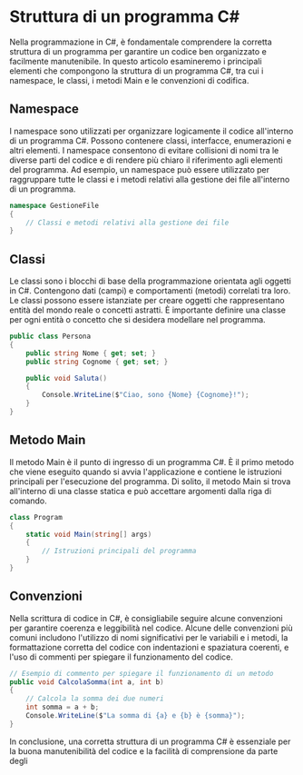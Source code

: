 # Struttura di un programma C#

Nella programmazione in C#, è fondamentale comprendere la corretta struttura di un programma per garantire un codice ben organizzato e facilmente manutenibile. In questo articolo esamineremo i principali elementi che compongono la struttura di un programma C#, tra cui i namespace, le classi, i metodi Main e le convenzioni di codifica.

## Namespace

I namespace sono utilizzati per organizzare logicamente il codice all'interno di un programma C#. Possono contenere classi, interfacce, enumerazioni e altri elementi. I namespace consentono di evitare collisioni di nomi tra le diverse parti del codice e di rendere più chiaro il riferimento agli elementi del programma. Ad esempio, un namespace può essere utilizzato per raggruppare tutte le classi e i metodi relativi alla gestione dei file all'interno di un programma.

```csharp
namespace GestioneFile
{
    // Classi e metodi relativi alla gestione dei file
}
```

## Classi

Le classi sono i blocchi di base della programmazione orientata agli oggetti in C#. Contengono dati (campi) e comportamenti (metodi) correlati tra loro. Le classi possono essere istanziate per creare oggetti che rappresentano entità del mondo reale o concetti astratti. È importante definire una classe per ogni entità o concetto che si desidera modellare nel programma.

```csharp
public class Persona
{
    public string Nome { get; set; }
    public string Cognome { get; set; }

    public void Saluta()
    {
        Console.WriteLine($"Ciao, sono {Nome} {Cognome}!");
    }
}
```

## Metodo Main

Il metodo Main è il punto di ingresso di un programma C#. È il primo metodo che viene eseguito quando si avvia l'applicazione e contiene le istruzioni principali per l'esecuzione del programma. Di solito, il metodo Main si trova all'interno di una classe statica e può accettare argomenti dalla riga di comando.

```csharp
class Program
{
    static void Main(string[] args)
    {
        // Istruzioni principali del programma
    }
}
```

## Convenzioni

Nella scrittura di codice in C#, è consigliabile seguire alcune convenzioni per garantire coerenza e leggibilità nel codice. Alcune delle convenzioni più comuni includono l'utilizzo di nomi significativi per le variabili e i metodi, la formattazione corretta del codice con indentazioni e spaziatura coerenti, e l'uso di commenti per spiegare il funzionamento del codice.

```csharp
// Esempio di commento per spiegare il funzionamento di un metodo
public void CalcolaSomma(int a, int b)
{
    // Calcola la somma dei due numeri
    int somma = a + b;
    Console.WriteLine($"La somma di {a} e {b} è {somma}");
}
```

In conclusione, una corretta struttura di un programma C# è essenziale per la buona manutenibilità del codice e la facilità di comprensione da parte degli